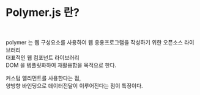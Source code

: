 # Polymer.js 란?
<br>

polymer 는 웹 구성요소를 사용하여 웹 응용프로그램을 작성하기 위한 오픈소스 라이브러리  
대표적인 웹 컴포넌트 라이브러리  
DOM 을 템플릿화하여 재활용함을 목적으로 한다.  

커스텀 앨리먼트를 사용한다는 점,  
양방향 바인딩으로 데이터전달이 이루어진다는 점이 특징이다.  

